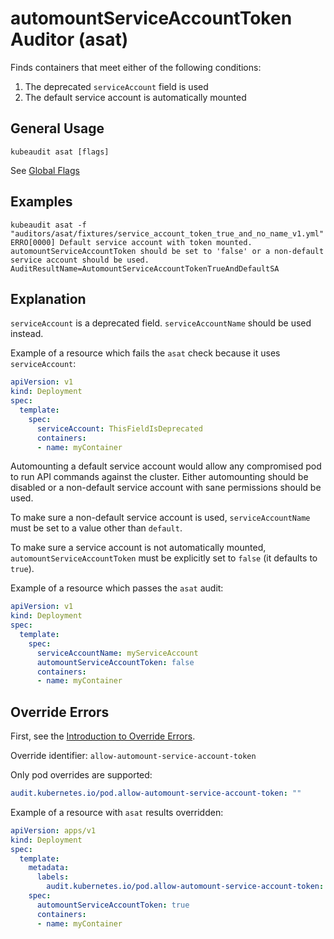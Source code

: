 # automountServiceAccountToken Auditor (asat)

Finds containers that meet either of the following conditions:
1. The deprecated `serviceAccount` field is used 
1. The default service account is automatically mounted

## General Usage

```
kubeaudit asat [flags]
```

See [Global Flags](/README.md#global-flags)

## Examples
```
kubeaudit asat -f "auditors/asat/fixtures/service_account_token_true_and_no_name_v1.yml"
ERRO[0000] Default service account with token mounted. automountServiceAccountToken should be set to 'false' or a non-default service account should be used.  AuditResultName=AutomountServiceAccountTokenTrueAndDefaultSA
```

## Explanation

`serviceAccount` is a deprecated field. `serviceAccountName` should be used instead.

Example of a resource which fails the `asat` check because it uses `serviceAccount`:
```yaml
apiVersion: v1
kind: Deployment
spec:
  template:
    spec:
      serviceAccount: ThisFieldIsDeprecated
      containers:
      - name: myContainer
```

Automounting a default service account would allow any compromised pod to run API commands against the cluster. Either automounting should be disabled or a non-default service account with sane permissions should be used.

To make sure a non-default service account is used, `serviceAccountName` must be set to a value other than `default`.

To make sure a service account is not automatically mounted, `automountServiceAccountToken` must be explicitly set to `false` (it defaults to `true`).

Example of a resource which passes the `asat` audit:
```yaml
apiVersion: v1
kind: Deployment
spec:
  template:
    spec:
      serviceAccountName: myServiceAccount
      automountServiceAccountToken: false
      containers:
      - name: myContainer
```

## Override Errors

First, see the [Introduction to Override Errors](/README.md#override-errors).

Override identifier: `allow-automount-service-account-token`

Only pod overrides are supported:
```yaml
audit.kubernetes.io/pod.allow-automount-service-account-token: ""
```

Example of a resource with `asat` results overridden:
```yaml
apiVersion: apps/v1
kind: Deployment
spec:
  template:
    metadata:
      labels:
        audit.kubernetes.io/pod.allow-automount-service-account-token: ""
    spec:
      automountServiceAccountToken: true
      containers:
      - name: myContainer
```
